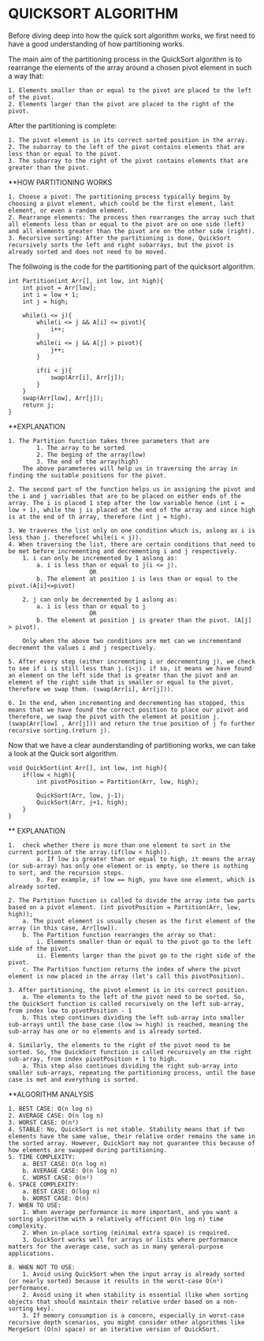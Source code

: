 #  QUICKSORT ALGORITHM
Before diving deep into how the quick sort algorithm works, we first need to have a good understanding of how partitioning works. 

The main aim of the partitioning process in the QuickSort algorithm is to rearrange the elements of the array around a chosen pivot element in such a way that:

    1. Elements smaller than or equal to the pivot are placed to the left of the pivot.
    2. Elements larger than the pivot are placed to the right of the pivot.
    
After the partitioning is complete:

    1. The pivot element is in its correct sorted position in the array.
    2. The subarray to the left of the pivot contains elements that are less than or equal to the pivot.
    3. The subarray to the right of the pivot contains elements that are greater than the pivot.
**HOW PARTITIONING WORKS

    1. Choose a pivot: The partitioning process typically begins by choosing a pivot element, which could be the first element, last element, or even a random element.
    2. Rearrange elements: The process then rearranges the array such that all elements less than or equal to the pivot are on one side (left) and all elements greater than the pivot are on the other side (right).
    3. Recursive sorting: After the partitioning is done, QuickSort recursively sorts the left and right subarrays, but the pivot is already sorted and does not need to be moved.
    
The follwoing is the code for the partitioning part of the quicksort algorithm.

    int Partition(int Arr[], int low, int high){
        int pivot = Arr[low];
        int i = low + 1;
        int j = high;
        
        while(i <= j){
            while(i <= j && A[i] <= pivot){
                i++;
            }
            while(i <= j && A[j] > pivot){
                j++;
            }
            
            if(i < j){
                swap(Arr[i], Arr[j]);
            }
        }
        swap(Arr[low], Arr[j]);
        return j;
    }

**EXPLANATION

    1. The Partition function takes three parameters that are
            1. The array to be sorted
            2. The beging of the array(low)
            3. The end of the array(high)
        The above parameteres will help us in traversing the array in finding the suitable positions for the pivot.
        
    2. The second part of the function helps us in assigning the pivot and the i and j varriables that are to be placed on either ends of the array. The i is placed 1 step after the low variable hence (int i = low + 1), while the j is placed at the end of the array and since high is at the end of th array, therefore (int j = high).
    
    3. We traveres the list only on one condition which is, aslong as i is less than j. therefore( while(i < j)).
    4. When traversing the list, there are certain conditions that need to be met before incrementing and decrementing i and j respectively.
        1. i can only be incremented by 1 aslong as:
            a. i is less than or equal to j(i <= j). 
                           OR
            b. The element at position i is less than or equal to the pivot.(A[i]<=pivot)
            
        2. j can only be decremented by 1 aslong as:
            a. i is less than or equal to j
                           OR
            b. The element at position j is greater than the pivot. (A[j] > pivot).
            
        Only when the above two conditions are met can we incrementand decrement the values i and j respectively.
        
    5. After every step (either incremnting i or decrementing j), we check to see if i is still less than j.(i<j). if so, it means we have found an element on the left side that is greater than the pivot and an element of the right side that is smaller or equal to the pivot, therefore we swap them. (swap(Arr[i], Arr[j])).
    
    6. In the end, when incrementing and decrementing has stopped, this means that we have found the correct position to place our pivot and therefore, we swap the pivot with the element at position j. (swap(Arr[low] , Arr[j])) and return the true position of j fo further recursive sorting.(return j).
    
Now that we have a clear aunderstanding of partitioning works, we can take a look at the Quick sort algorithm.

    void QuickSort(int Arr[], int low, int high){
        if(low < high){
            int pivotPosition = Partition(Arr, low, high);
            
            QuickSort(Arr, low, j-1);
            QuickSort(Arr, j+1, high);
        }
    }
    
** EXPLANATION

    1.  check whether there is more than one element to sort in the current portion of the array.(if(low < high)).
            a. If low is greater than or equal to high, it means the array (or sub-array) has only one element or is empty, so there is nothing to sort, and the recursion stops.
            b. For example, if low == high, you have one element, which is already sorted.

    2. The Partition function is called to divide the array into two parts based on a pivot element. (int pivotPosition = Partition(Arr, low, high));
        a. The pivot element is usually chosen as the first element of the array (in this case, Arr[low]).
        b. The Partition function rearranges the array so that:
            i. Elements smaller than or equal to the pivot go to the left side of the pivot.
            ii. Elements larger than the pivot go to the right side of the pivot.
        c. The Partition function returns the index of where the pivot element is now placed in the array (let's call this pivotPosition).
        
    3. After partitioning, the pivot element is in its correct position.
        a. The elements to the left of the pivot need to be sorted. So, the QuickSort function is called recursively on the left sub-array, from index low to pivotPosition - 1
        b. This step continues dividing the left sub-array into smaller sub-arrays until the base case (low >= high) is reached, meaning the sub-array has one or no elements and is already sorted.
    
    4. Similarly, the elements to the right of the pivot need to be sorted. So, the QuickSort function is called recursively on the right sub-array, from index pivotPosition + 1 to high.
        a. This step also continues dividing the right sub-array into smaller sub-arrays, repeating the partitioning process, until the base case is met and everything is sorted.
        
**ALGORITHM ANALYSIS

    1. BEST CASE: O(n log n)
    2. AVERAGE CASE: O(n log n)
    3. WORST CASE: O(n²)
    4. STABLE: No, QuickSort is not stable. Stability means that if two elements have the same value, their relative order remains the same in the sorted array. However, QuickSort may not guarantee this because of how elements are swapped during partitioning.
    5. TIME COMPLEXITY: 
        a. BEST CASE: O(n log n)
        b. AVERAGE CASE: O(n log n)
        C. WORST CASE: O(n²)
    6. SPACE COMPLEXITY: 
        a. BEST CASE: O(log n)
        b. WORST CASE: O(n)
    7. WHEN TO USE: 
        1. When average performance is more important, and you want a sorting algorithm with a relatively efficient O(n log n) time complexity.
        2. When in-place sorting (minimal extra space) is required.
        3. QuickSort works well for arrays or lists where performance matters for the average case, such as in many general-purpose applications.
        
    8. WHEN NOT TO USE:
        1. Avoid using QuickSort when the input array is already sorted (or nearly sorted) because it results in the worst-case O(n²) performance.
        2. Avoid using it when stability is essential (like when sorting objects that should maintain their relative order based on a non-sorting key).
        3. If memory consumption is a concern, especially in worst-case recursive depth scenarios, you might consider other algorithms like MergeSort (O(n) space) or an iterative version of QuickSort.
    
        
        
